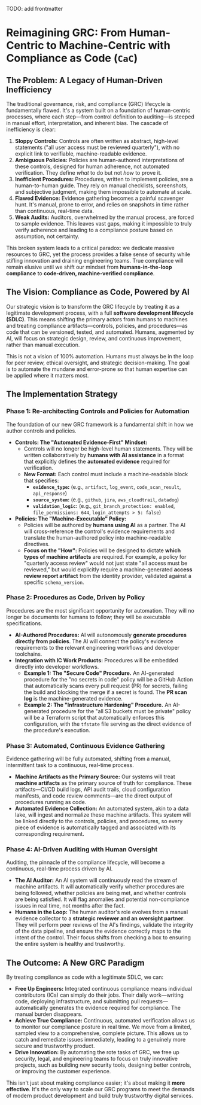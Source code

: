 TODO: add frontmatter

# Reimagining GRC: From Human-Centric to Machine-Centric with Compliance as Code (`CaC`)

## The Problem: A Legacy of Human-Driven Inefficiency

The traditional governance, risk, and compliance (GRC) lifecycle is fundamentally flawed. It's a system built on a foundation of human-centric processes, where each step—from control definition to auditing—is steeped in manual effort, interpretation, and inherent bias. The cascade of inefficiency is clear:

1.  **Sloppy Controls:** Controls are often written as abstract, high-level statements ("all user access must be reviewed quarterly"), with no explicit link to verifiable, machine-readable evidence.
2.  **Ambiguous Policies:** Policies are human-authored interpretations of these controls, designed for human adherence, not automated verification. They define *what* to do but not *how* to prove it.
3.  **Inefficient Procedures:** Procedures, written to implement policies, are a human-to-human guide. They rely on manual checklists, screenshots, and subjective judgment, making them impossible to automate at scale.
4.  **Flawed Evidence:** Evidence gathering becomes a painful scavenger hunt. It's manual, prone to error, and relies on snapshots in time rather than continuous, real-time data.
5.  **Weak Audits:** Auditors, overwhelmed by the manual process, are forced to sample evidence. This leaves vast gaps, making it impossible to truly verify adherence and leading to a compliance posture based on assumption, not certainty.

This broken system leads to a critical paradox: we dedicate massive resources to GRC, yet the process provides a false sense of security while stifling innovation and draining engineering teams. True compliance will remain elusive until we shift our mindset from **humans-in-the-loop compliance** to **code-driven, machine-verified compliance**.

## The Vision: Compliance as Code, Powered by AI

Our strategic vision is to transform the GRC lifecycle by treating it as a legitimate development process, with a full **software development lifecycle (SDLC)**. This means shifting the primary actors from humans to machines and treating compliance artifacts—controls, policies, and procedures—as code that can be versioned, tested, and automated. Humans, augmented by AI, will focus on strategic design, review, and continuous improvement, rather than manual execution.

This is not a vision of 100% automation. Humans must always be in the loop for peer review, ethical oversight, and strategic decision-making. The goal is to automate the mundane and error-prone so that human expertise can be applied where it matters most.

## The Implementation Strategy

### Phase 1: Re-architecting Controls and Policies for Automation

The foundation of our new GRC framework is a fundamental shift in how we author controls and policies.

* **Controls: The "Automated Evidence-First" Mindset:**
    * Controls will no longer be high-level human statements. They will be written collaboratively by **humans with AI assistance** in a format that explicitly defines the **automated evidence** required for verification.
    * **New Format:** Each control must include a machine-readable block that specifies:
        * **`evidence_type`:** (e.g., `artifact`, `log_event`, `code_scan_result`, `api_response`)
        * **`source_system`:** (e.g., `github`, `jira`, `aws_cloudtrail`, `datadog`)
        * **`validation_logic`:** (e.g., `git_branch_protection: enabled`, `file_permissions: 644`, `login_attempts > 5: false`)
* **Policies: The "Machine-Executable" Policy:**
    * Policies will be authored by **humans using AI** as a partner. The AI will cross-reference the control's evidence requirements and translate the human-authored policy into machine-readable directives.
    * **Focus on the "How":** Policies will be designed to dictate **which types of machine artifacts** are required. For example, a policy for "quarterly access review" would not just state "all access must be reviewed," but would explicitly require a machine-generated **access review report artifact** from the identity provider, validated against a specific `schema_version`.

### Phase 2: Procedures as Code, Driven by Policy

Procedures are the most significant opportunity for automation. They will no longer be documents for humans to follow; they will be executable specifications.

* **AI-Authored Procedures:** AI will autonomously **generate procedures directly from policies**. The AI will connect the policy's evidence requirements to the relevant engineering workflows and developer toolchains.
* **Integration with IC Work Products:** Procedures will be embedded directly into developer workflows.
    * **Example 1: The "Secure Code" Procedure.** An AI-generated procedure for the "no secrets in code" policy will be a GitHub Action that automatically scans every pull request (PR) for secrets, failing the build and blocking the merge if a secret is found. The **PR scan log** is the machine-generated evidence.
    * **Example 2: The "Infrastructure Hardening" Procedure.** An AI-generated procedure for the "all S3 buckets must be private" policy will be a Terraform script that automatically enforces this configuration, with the `tfstate` file serving as the direct evidence of the procedure's execution.

### Phase 3: Automated, Continuous Evidence Gathering

Evidence gathering will be fully automated, shifting from a manual, intermittent task to a continuous, real-time process.

* **Machine Artifacts as the Primary Source:** Our systems will treat **machine artifacts** as the primary source of truth for compliance. These artifacts—CI/CD build logs, API audit trails, cloud configuration manifests, and code review comments—are the direct output of procedures running as code.
* **Automated Evidence Collection:** An automated system, akin to a data lake, will ingest and normalize these machine artifacts. This system will be linked directly to the controls, policies, and procedures, so every piece of evidence is automatically tagged and associated with its corresponding requirement.

### Phase 4: AI-Driven Auditing with Human Oversight

Auditing, the pinnacle of the compliance lifecycle, will become a continuous, real-time process driven by AI.

* **The AI Auditor:** An AI system will continuously read the stream of machine artifacts. It will automatically verify whether procedures are being followed, whether policies are being met, and whether controls are being satisfied. It will flag anomalies and potential non-compliance issues in real time, not months after the fact.
* **Humans in the Loop:** The human auditor's role evolves from a manual evidence collector to a **strategic reviewer and an oversight partner**. They will perform peer reviews of the AI's findings, validate the integrity of the data pipeline, and ensure the evidence correctly maps to the intent of the control. Their focus shifts from checking a box to ensuring the entire system is healthy and trustworthy.

## The Outcome: A New GRC Paradigm

By treating compliance as code with a legitimate SDLC, we can:

* **Free Up Engineers:** Integrated continuous compliance means individual contributors (ICs) can simply do their jobs. Their daily work—writing code, deploying infrastructure, and submitting pull requests—automatically generates the evidence required for compliance. The manual burden disappears.
* **Achieve True Compliance:** Continuous, automated verification allows us to monitor our compliance posture in real time. We move from a limited, sampled view to a comprehensive, complete picture. This allows us to catch and remediate issues immediately, leading to a genuinely more secure and trustworthy product.
* **Drive Innovation:** By automating the rote tasks of GRC, we free up security, legal, and engineering teams to focus on truly innovative projects, such as building new security tools, designing better controls, or improving the customer experience.

This isn't just about making compliance easier; it's about making it **more effective**. It's the only way to scale our GRC programs to meet the demands of modern product development and build truly trustworthy digital services.